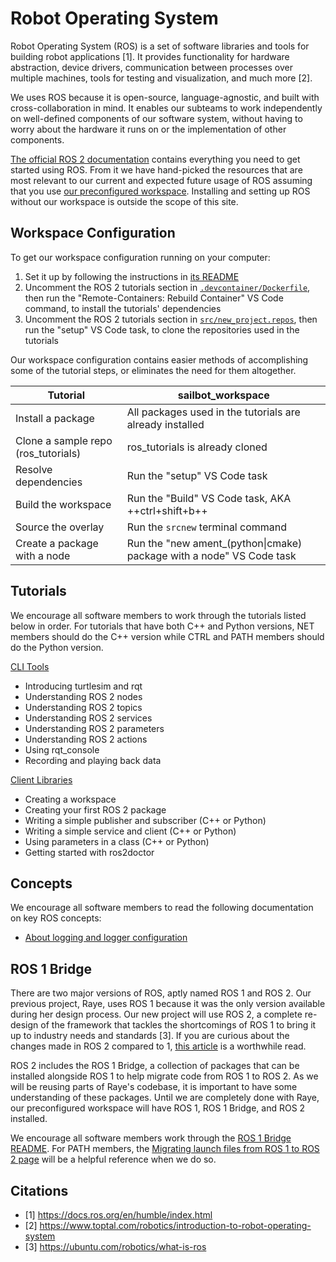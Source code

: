 # Robot Operating System

<!-- TODO: Convert citations to proper footnotes -->

Robot Operating System (ROS) is a set of software libraries and tools for building robot applications [1].
It provides functionality for hardware abstraction, device drivers, communication between processes over
multiple machines, tools for testing and visualization, and much more [2].

We uses ROS because it is open-source, language-agnostic, and built with cross-collaboration in mind.
It enables our subteams to work independently on well-defined components of our software system,
without having to worry about the hardware it runs on or the implementation of other components.

[The official ROS 2 documentation](https://docs.ros.org/en/eloquent/index.html) contains everything you need
to get started using ROS. From it we have hand-picked the resources that are most relevant to our current and expected
future usage of ROS assuming that you use [our preconfigured workspace](https://github.com/UBCSailbot/sailbot_workspace).
Installing and setting up ROS without our workspace is outside the scope of this site.

## Workspace Configuration

To get our workspace configuration running on your computer:

1. Set it up by following the instructions in [its README](https://github.com/UBCSailbot/sailbot_workspace#setup)
2. Uncomment the ROS 2 tutorials section in [`.devcontainer/Dockerfile`](https://github.com/UBCSailbot/sailbot_workspace/blob/main/.devcontainer/Dockerfile),
   then run the "Remote-Containers: Rebuild Container" VS Code command, to install the tutorials' dependencies
3. Uncomment the ROS 2 tutorials section in [`src/new_project.repos`](https://github.com/UBCSailbot/sailbot_workspace/blob/main/src/new_project.repos),
   then run the "setup" VS Code task, to clone the repositories used in the tutorials

Our workspace configuration contains easier methods of accomplishing some of the tutorial steps, or eliminates the need
for them altogether.

| Tutorial | sailbot_workspace |
| -------- | ----------------- |
| Install a package | All packages used in the tutorials are already installed |
| Clone a sample repo (ros_tutorials) | ros_tutorials is already cloned |
| Resolve dependencies | Run the "setup" VS Code task |
| Build the workspace | Run the "Build" VS Code task, AKA ++ctrl+shift+b++ |
| Source the overlay | Run the `srcnew` terminal command |
| Create a package with a node | Run the "new ament_(python\|cmake) package with a node" VS Code task |

## Tutorials

We encourage all software members to work through the tutorials listed below in order.
For tutorials that have both C++ and Python versions, NET members should do the C++ version
while CTRL and PATH members should do the Python version.

[CLI Tools](https://docs.ros.org/en/eloquent/Tutorials.html#beginner-cli-tools)

- Introducing turtlesim and rqt
- Understanding ROS 2 nodes
- Understanding ROS 2 topics
- Understanding ROS 2 services
- Understanding ROS 2 parameters
- Understanding ROS 2 actions
- Using rqt_console
- Recording and playing back data

[Client Libraries](https://docs.ros.org/en/eloquent/Tutorials.html#beginner-client-libraries)

- Creating a workspace
- Creating your first ROS 2 package
- Writing a simple publisher and subscriber (C++ or Python)
- Writing a simple service and client (C++ or Python)
- Using parameters in a class (C++ or Python)
- Getting started with ros2doctor

## Concepts

We encourage all software members to read the following documentation on key ROS concepts:

- [About logging and logger configuration](https://docs.ros.org/en/eloquent/Concepts/Logging.html)

## ROS 1 Bridge

There are two major versions of ROS, aptly named ROS 1 and ROS 2. Our previous project, Raye,
uses ROS 1 because it was the only version available during her design process. Our new project will
use ROS 2, a complete re-design of the framework that tackles the shortcomings of ROS 1 to bring it up
to industry needs and standards [3]. If you are curious about the changes made in ROS 2 compared to 1,
[this article](http://design.ros2.org/articles/changes.html) is a worthwhile read.

ROS 2 includes the ROS 1 Bridge, a collection of packages that can be installed alongside ROS 1 to help migrate code
from ROS 1 to ROS 2. As we will be reusing parts of Raye's codebase, it is important to have some understanding of
these packages. Until we are completely done with Raye, our preconfigured workspace will have ROS 1, ROS 1 Bridge, and
ROS 2 installed.

We encourage all software members work through the [ROS 1 Bridge README](https://github.com/ros2/ros1_bridge/blob/master/README.md).
For PATH members, the [Migrating launch files from ROS 1 to ROS 2 page](https://docs.ros.org/en/eloquent/Tutorials/Launch-files-migration-guide.html)
will be a helpful reference when we do so.

## Citations

- [1] <https://docs.ros.org/en/humble/index.html>
- [2] <https://www.toptal.com/robotics/introduction-to-robot-operating-system>
- [3] <https://ubuntu.com/robotics/what-is-ros>
